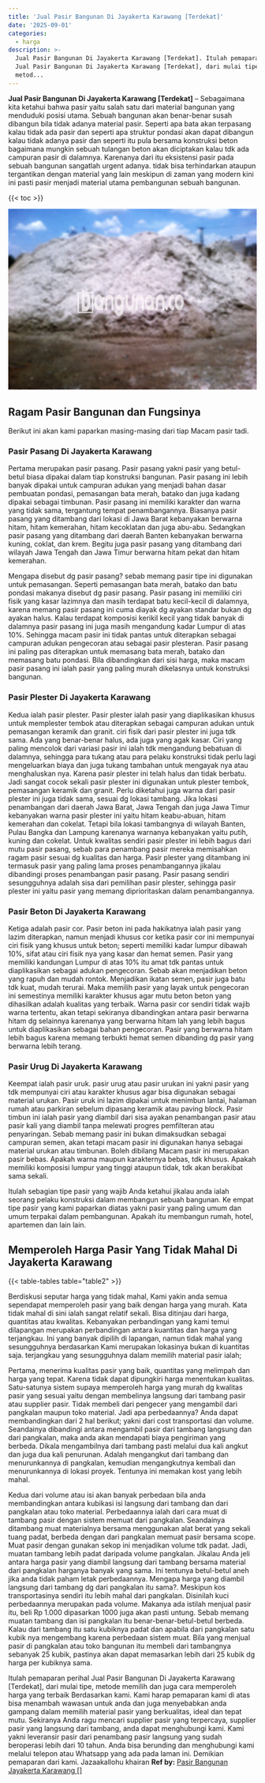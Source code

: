 ```yaml
---
title: 'Jual Pasir Bangunan Di Jayakerta Karawang [Terdekat]'
date: '2025-09-01'
categories:
  - harga
description: >-
  Jual Pasir Bangunan Di Jayakerta Karawang [Terdekat]. Itulah pemaparan perihal
  Jual Pasir Bangunan Di Jayakerta Karawang [Terdekat], dari mulai tipe,
  metod...
---
```


**Jual Pasir Bangunan Di Jayakerta Karawang \[Terdekat\]** – Sebagaimana kita ketahui bahwa pasir yaitu salah satu dari material bangunan yang menduduki posisi utama. Sebuah bangunan akan benar-benar susah dibangun bila tidak adanya material pasir. Seperti apa bata akan terpasang kalau tidak ada pasir dan seperti apa struktur pondasi akan dapat dibangun kalau tidak adanya pasir dan seperti itu pula bersama konstruksi beton bagaimana mungkin sebuah tulangan beton akan diciptakan kalau tdk ada campuran pasir di dalamnya. Karenanya dari itu eksistensi pasir pada sebuah bangunan sangatlah urgent adanya. tidak bisa terhindarkan ataupun tergantikan dengan material yang lain meskipun di zaman yang modern kini ini pasti pasir menjadi material utama pembangunan sebuah bangunan.

{{< toc >}}

![Jual Pasir Bangunan Di Jayakerta Karawang [Terdekat]](/images/jual-pasir-bangunan-13.png)

## Ragam Pasir Bangunan dan Fungsinya

Berikut ini akan kami paparkan masing-masing dari tiap Macam pasir tadi.

### Pasir Pasang Di Jayakerta Karawang

Pertama merupakan pasir pasang. Pasir pasang yakni pasir yang betul-betul biasa dipakai dalam tiap konstruksi bangunan. Pasir pasang ini lebih banyak dipakai untuk campuran adukan yang menjadi bahan dasar pembuatan pondasi, pemasangan bata merah, batako dan juga kadang dipakai sebagai timbunan. Pasir pasang ini memiliki karakter dan warna yang tidak sama, tergantung tempat penambangannya. Biasanya pasir pasang yang ditambang dari lokasi di Jawa Barat kebanyakan berwarna hitam, hitam kemerahan, hitam kecoklatan dan juga abu-abu. Sedangkan pasir pasang yang ditambang dari daerah Banten kebanyakan berwarna kuning, coklat, dan krem. Begitu juga pasir pasang yang ditambang dari wilayah Jawa Tengah dan Jawa Timur berwarna hitam pekat dan hitam kemerahan.

Mengapa disebut dg pasir pasang? sebab memang pasir tipe ini digunakan untuk pemasangan. Seperti pemasangan bata merah, batako dan batu pondasi makanya disebut dg pasir pasang. Pasir pasang ini memiliki ciri fisik yang kasar lazimnya dan masih terdapat batu kecil-kecil di dalamnya, karena memang pasir pasang ini cuma diayak dg ayakan standar bukan dg ayakan halus. Kalau terdapat komposisi kerikil kecil yang tidak banyak di dalamnya pasir pasang ini juga masih mengandung kadar Lumpur di atas 10%. Sehingga macam pasir ini tidak pantas untuk diterapkan sebagai campuran adukan pengecoran atau sebagai pasir plesteran. Pasir pasang ini paling pas diterapkan untuk memasang bata merah, batako dan memasang batu pondasi. Bila dibandingkan dari sisi harga, maka macam pasir pasang ini ialah pasir yang paling murah dikelasnya untuk konstruksi bangunan.

### Pasir Plester Di Jayakerta Karawang

Kedua ialah pasir plester. Pasir plester ialah pasir yang diaplikasikan khusus untuk memplester tembok atau diterapkan sebagai campuran adukan untuk pemasangan keramik dan granit. ciri fisik dari pasir plester ini juga tdk sama. Ada yang benar-benar halus, ada juga yang agak kasar. Ciri yang paling mencolok dari variasi pasir ini ialah tdk mengandung bebatuan di dalamnya, sehingga para tukang atau para pelaku konstruksi tidak perlu lagi mengeluarkan biaya dan juga tukang tambahan untuk mengayak nya atau menghaluskan nya. Karena pasir plester ini telah halus dan tidak berbatu. Jadi sangat cocok sekali pasir plester ini digunakan untuk plester tembok, pemasangan keramik dan granit. Perlu diketahui juga warna dari pasir plester ini juga tidak sama, sesuai dg lokasi tambang. Jika lokasi penambangan dari daerah Jawa Barat, Jawa Tengah dan juga Jawa Timur kebanyakan warna pasir plester ini yaitu hitam keabu-abuan, hitam kemerahan dan cokelat. Tetapi bila lokasi tambangnya di wilayah Banten, Pulau Bangka dan Lampung karenanya warnanya kebanyakan yaitu putih, kuning dan cokelat. Untuk kwalitas sendiri pasir plester ini lebih bagus dari mutu pasir pasang, sebab para penambang pasir mereka memisahkan ragam pasir sesuai dg kualitas dan harga. Pasir plester yang ditambang ini termasuk pasir yang paling lama proses penambangannya jikalau dibandingi proses penambangan pasir pasang. Pasir pasang sendiri sesungguhnya adalah sisa dari pemilihan pasir plester, sehingga pasir plester ini yaitu pasir yang memang diprioritaskan dalam penambangannya.

### Pasir Beton Di Jayakerta Karawang

Ketiga adalah pasir cor. Pasir beton ini pada hakikatnya ialah pasir yang lazim diterapkan, namun menjadi khusus cor ketika pasir cor ini mempunyai ciri fisik yang khusus untuk beton; seperti memiliki kadar lumpur dibawah 10%, sifat atau ciri fisik nya yang kasar dan hemat semen. Pasir yang memiliki kandungan Lumpur di atas 10% itu amat tdk pantas untuk diaplikasikan sebagai adukan pengecoran. Sebab akan menjadikan beton yang rapuh dan mudah rontok. Menjadikan ikatan semen, pasir juga batu tdk kuat, mudah terurai. Maka memilih pasir yang layak untuk pengecoran ini semestinya memiliki karakter khusus agar mutu beton beton yang dihasilkan adalah kualitas yang terbaik. Warna pasir cor sendiri tidak wajib warna tertentu, akan tetapi sekiranya dibandingkan antara pasir berwarna hitam dg selainnya karenanya yang berwarna hitam lah yang lebih bagus untuk diaplikasikan sebagai bahan pengecoran. Pasir yang berwarna hitam lebih bagus karena memang terbukti hemat semen dibanding dg pasir yang berwarna lebih terang.

### Pasir Urug Di Jayakerta Karawang

Keempat ialah pasir uruk. pasir urug atau pasir urukan ini yakni pasir yang tdk mempunyai ciri atau karakter khusus agar bisa digunakan sebagai material urukan. Pasir uruk ini lazim dipakai untuk menimbun lantai, halaman rumah atau parkiran sebelum dipasang keramik atau paving block. Pasir timbun ini ialah pasir yang diambil dari sisa ayakan penambangan pasir atau pasir kali yang diambil tanpa melewati progres pemfilteran atau penyaringan. Sebab memang pasir ini bukan dimaksudkan sebagai campuran semen, akan tetapi macam pasir ini digunakan hanya sebagai material urukan atau timbunan. Boleh dibilang Macam pasir ini merupakan pasir bebas. Apakah warna maupun karakternya bebas, tdk khusus. Apakah memiliki komposisi lumpur yang tinggi ataupun tidak, tdk akan berakibat sama sekali.

Itulah sebagian tipe pasir yang wajib Anda ketahui jikalau anda ialah seorang pelaku konstruksi dalam membangun sebuah bangunan. Ke empat tipe pasir yang kami paparkan diatas yakni pasir yang paling umum dan umum terpakai dalam pembangunan. Apakah itu membangun rumah, hotel, apartemen dan lain lain.

## Memperoleh Harga Pasir Yang Tidak Mahal Di Jayakerta Karawang

{{< table-tables table="table2" >}}

Berdiskusi seputar harga yang tidak mahal, Kami yakin anda semua sependapat memperoleh pasir yang baik dengan harga yang murah. Kata tidak mahal di sini ialah sangat relatif sekali. Bisa ditinjau dari harga, quantitas atau kwalitas. Kebanyakan perbandingan yang kami temui dilapangan merupakan perbandingan antara kuantitas dan harga yang terjangkau. Ini yang banyak dipilih di lapangan, namun tidak mahal yang sesungguhnya berdasarkan Kami merupakan lokasinya bukan di kuantitas saja. terjangkau yang sesungguhnya dalam memilih material pasir ialah;

Pertama, menerima kualitas pasir yang baik, quantitas yang melimpah dan harga yang tepat. Karena tidak dapat dipungkiri harga menentukan kualitas. Satu-satunya sistem supaya memperoleh harga yang murah dg kwalitas pasir yang sesuai yaitu dengan membelinya langsung dari tambang pasir atau supplier pasir. Tidak membeli dari pengecer yang mengambil dari pangkalan maupun toko material. Jadi apa perbedaannya? Anda dapat membandingkan dari 2 hal berikut; yakni dari cost transportasi dan volume. Seandainya dibandingi antara mengambil pasir dari tambang langsung dan dari pangkalan, maka anda akan mendapati biaya pengiriman yang berbeda. Dikala mengambilnya dari tambang pasti melalui dua kali angkut dan juga dua kali penurunan. Adalah mengangkut dari tambang dan menurunkannya di pangkalan, kemudian mengangkutnya kembali dan menurunkannya di lokasi proyek. Tentunya ini memakan kost yang lebih mahal.

Kedua dari volume atau isi akan banyak perbedaan bila anda membandingkan antara kubikasi isi langsung dari tambang dan dari pangkalan atau toko material. Perbedaannya ialah dari cara muat di tambang pasir dengan sistem memuat dari pangkalan. Seandainya ditambang muat materialnya bersama menggunakan alat berat yang sekali tuang padat, berbeda dengan dari pangkalan memuat pasir bersama scope. Muat pasir dengan gunakan sekop ini menjadikan volume tdk padat. Jadi, muatan tambang lebih padat daripada volume pangkalan. Jikalau Anda jeli antara harga pasir yang diambil langsung dari tambang bersama material dari pangkalan harganya banyak yang sama. Ini tentunya betul-betul aneh jika anda tidak paham letak perbedaannya. Mengapa harga yang diambil langsung dari tambang dg dari pangkalan itu sama?. Meskipun kos transportasinya sendiri itu lebih mahal dari pangkalan. Disinilah kuci perbedaannya merupakan pada volume. Makanya ada istilah menjual pasir itu, beli Rp 1.000 dipasarkan 1000 juga akan pasti untung. Sebab memang muatan tambang dan isi pangkalan itu benar-benar-betul-betul berbeda. Kalau dari tambang itu satu kubiknya padat dan apabila dari pangkalan satu kubik nya mengembang karena perbedaan sistem muat. Bila yang menjual pasir di pangkalan atau toko bangunan itu membeli dari tambangnya sebanyak 25 kubik, pastinya akan dapat memasarkan lebih dari 25 kubik dg harga per kubiknya sama.

Itulah pemaparan perihal Jual Pasir Bangunan Di Jayakerta Karawang \[Terdekat\], dari mulai tipe, metode memilih dan juga cara memperoleh harga yang terbaik Berdasarkan kami. Kami harap pemaparan kami di atas bisa menambah wawasan untuk anda dan juga menyebabkan anda gampang dalam memilih material pasir yang berkualitas, ideal dan tepat mutu. Sekiranya Anda ragu mencari supplier pasir yang terpercaya, supplier pasir yang langsung dari tambang, anda dapat menghubungi kami. Kami yakni leveransir pasir dari penambang pasir langsung yang sudah beroperasi lebih dari 10 tahun. Anda bisa berunding dan menghubungi kami melalui telepon atau Whatsapp yang ada pada laman ini. Demikian pemaparan dari kami. Jazaakallohu khairan
**Ref by:** [Pasir Bangunan Jayakerta Karawang []](https://id.wikipedia.org/wiki/Pasir)
